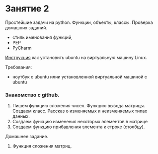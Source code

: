 # Занятие 2
Простейшие задачи на python. Функции, объекты, классы.
Проверка домашних заданий.
- стиль именования функций,
- PEP
- PyCharm


[Инструкция](http://ru.wikihow.com/%D1%83%D1%81%D1%82%D0%B0%D0%BD%D0%BE%D0%B2%D0%B8%D1%82%D1%8C-Ubuntu-%D0%B2-VirtualBox)  как установить ubuntu на виртуальную машину Linux.

Требования:
- ноутбук с ubuntu илии установленной виртуальной машиной с ubuntu 
 
### Знакомство с github.
1. Пишем функцию сложения чисел. Функцию вывода матрицы. Создаем класс. Рассказ о изменяемых и неизменяемых типах данных.
2. Создаем функцию изменения некоторых элементов в матрице
3. Создаем функцию прибавления элемента к строке (столбцу).

Домашнее задание.
1. Функция сложения матриц.
